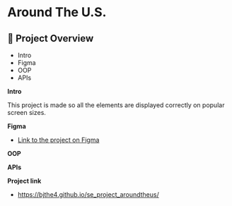 # Around The U.S.

## 📖  Project Overview

* Intro  
* Figma  
* OOP
* APIs    
  
**Intro**
  
This project is made so all the elements are displayed correctly on popular screen sizes. 
  
**Figma**  
  
* [Link to the project on Figma](https://www.figma.com/file/ii4xxsJ0ghevUOcssTlHZv/Sprint-3%3A-Around-the-US?node-id=0%3A1)  
  

**OOP**  
  


**APIs**



**Project link**

* https://bjthe4.github.io/se_project_aroundtheus/

